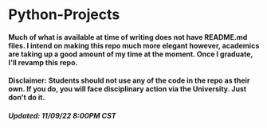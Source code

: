 # Python-Projects

#### Much of what is available at time of writing does not have README.md files. I intend on making this repo much more elegant however, academics are taking up a good amount of my time at the moment. Once I graduate, I'll revamp this repo.

#### Disclaimer: Students should not use any of the code in the repo as their own. If you do, you will face disciplinary action via the University. Just don't do it. 

##### Updated: 11/09/22 8:00PM CST
